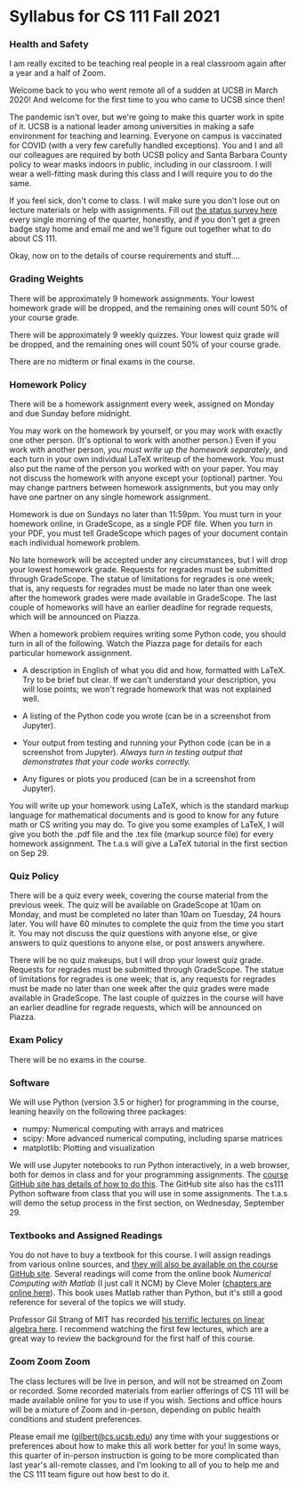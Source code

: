 # Syllabus for CS 111 Fall 2021

### Health and Safety

I am really excited to be teaching real people in a real classroom again after a year and a half of Zoom. 

Welcome back to you who went remote all of a sudden at UCSB in March 2020! And welcome for the first time to you who came to UCSB since then!

The pandemic isn't over, but we're going to make this quarter work in spite of it. UCSB is a national leader among universities in making a safe environment for teaching and learning. Everyone on campus is vaccinated for COVID (with a very few carefully handled exceptions). You and I and all our colleagues are required by both UCSB policy and Santa Barbara County policy to wear masks indoors in public, including in our classroom. I will wear a well-fitting mask during this class and I will require you to do the same.

If you feel sick, don't come to class. I will make sure you don't lose out on lecture materials or help with assignments. Fill out [the status survey here](https://studenthealthoc.sa.ucsb.edu/) every single morning of the quarter, honestly, and if you don't get a green badge stay home and email me and we'll figure out together what to do about CS 111. 

Okay, now on to the details of course requirements and stuff....

### Grading Weights

There will be approximately 9 homework assignments. Your lowest homework grade will be dropped, and the remaining ones will count 50% of your course grade.

There will be approximately 9 weekly quizzes. Your lowest quiz grade will be dropped, and the remaining ones will count 50% of your course grade.

There are no midterm or final exams in the course.

### Homework Policy

There will be a homework assignment every week, assigned on Monday and due Sunday before midnight.

You may work on the homework by yourself, or you may work with exactly one other person. (It's optional to work with another person.) Even if you work with another person, _you must write up the homework separately_, and each turn in your own individual LaTeX writeup of the homework.  You must also put the name of the person you worked with on your paper.  You may not discuss the homework with anyone except your (optional) partner.  You may change partners between homework assignments, but you may only have one partner on any single homework assignment.

Homework is due on Sundays no later than 11:59pm. You must turn in your homework online, in GradeScope, as a single PDF file. When you turn in your PDF, you must tell GradeScope which pages of your document contain each individual homework problem.

No late homework will be accepted under any circumstances, but I will drop your lowest homework grade. Requests for regrades must be submitted through GradeScope. The statue of limitations for regrades is one week; that is, any requests for regrades must be made no later than one week after the homework grades were made available in GradeScope. The last couple of homeworks will have an earlier deadline for regrade requests, which will be announced on Piazza.

When a homework problem requires writing some Python code, you should turn in all of the following. Watch the Piazza page for details for each particular homework assignment.

- A description in English of what you did and how, formatted with LaTeX. Try to be brief but clear. If we can't understand your description, you will lose points; we won't regrade homework that was not explained well.

- A listing of the Python code you wrote (can be in a screenshot from Jupyter).

- Your output from testing and running your Python code (can be in a screenshot from Jupyter). _Always turn in testing output that demonstrates that your code works correctly._

- Any figures or plots you produced (can be in a screenshot from Jupyter).

You will write up your homework using LaTeX, which is the standard markup language for mathematical documents and is good to know for any future math or CS writing you may do. To give you some examples of LaTeX, I will give you both the .pdf file and the .tex file (markup source file) for every homework assignment. The t.a.s will give a LaTeX tutorial in the first section on Sep 29.

### Quiz Policy

There will be a quiz every week, covering the course material from the previous week. The quiz will be available on GradeScope at 10am on Monday, and must be completed no later than 10am on Tuesday, 24 hours later. You will have 60 minutes to complete the quiz from the time you start it. You may not discuss the quiz questions with anyone else, or give answers to quiz questions to anyone else, or post answers anywhere.

There will be no quiz makeups, but I will drop your lowest quiz grade. Requests for regrades must be submitted through GradeScope. The statue of limitations for regrades is one week; that is, any requests for regrades must be made no later than one week after the quiz grades were made available in GradeScope. The last couple of quizzes in the course will have an earlier deadline for regrade requests, which will be announced on Piazza.

### Exam Policy

There will be no exams in the course.

### Software

We will use Python (version 3.5 or higher) for programming in the course, leaning heavily on the following three packages:
- numpy: Numerical computing with arrays and matrices
- scipy: More advanced numerical computing, including sparse matrices
- matplotlib: Plotting and visualization

We will use Jupyter notebooks to run Python interactively, in a web browser, both for demos in class and for your programming assignments. The [course GitHub site has details of how to do this](https://github.com/johnrgilbert/CS111-2021-fall/tree/main/Python). The GitHub site also has the cs111 Python software from class that you will use in some assignments. The t.a.s will demo the setup process in the first section, on Wednesday, September 29.

### Textbooks and Assigned Readings

You do not have to buy a textbook for this course. I will assign readings from various online sources, and [they will also be available on the course GitHub site](https://github.com/johnrgilbert/CS111-2021-fall/tree/main/Readings). Several readings will come from the online book *Numerical Computing with Matlab*  (I just call it NCM) by Cleve Moler ([chapters are online here](https://www.mathworks.com/moler/chapters.html)). This book uses Matlab rather than Python, but it's still a good reference for several of the topics we will study.

Professor Gil Strang of MIT has recorded [his terrific lectures on linear algebra here](https://ocw.mit.edu/courses/mathematics/18-06-linear-algebra-spring-2010/video-lectures/). I recommend watching the first few lectures, which are a great way to review the background for the first half of this course.

### Zoom Zoom Zoom

The class lectures will be live in person, and will not be streamed on Zoom or recorded. Some recorded materials from earlier offerings of CS 111 will be made available online for you to use if you wish. Sections and office hours will be a mixture of Zoom and in-person, depending on public health conditions and student preferences. 

Please email me (gilbert@cs.ucsb.edu) any time with your suggestions or preferences about how to make this all work better for you! In some ways, this quarter of in-person instruction is going to be more complicated than last year's all-remote classes, and I'm looking to all of you to help me and the CS 111 team figure out how best to do it.

